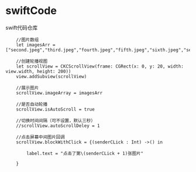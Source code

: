 # swiftCode
swift代码仓库



        //图片数组
        let imagesArr = ["second.jpeg","third.jpeg","fourth.jpeg","fifth.jpeg","sixth.jpeg","seventh.jpeg","eighth.jpg"]
        
        //创建轮播视图
        let scrollView = CKCScrollView(frame: CGRect(x: 0, y: 20, width: view.width, height: 200))
        view.addSubview(scrollView)
        
        //展示图片
        scrollView.imageArray = imagesArr

        //是否自动轮播
        scrollView.isAutoScroll = true
        
        //切换时间间隔（可不设置，默认三秒）
        //scrollView.autoScrollDeley = 1
        
        //点击屏幕中间图片回调
        scrollView.blockWithClick = {(senderCLick : Int) ->() in
        
            label.text = "点击了第\(senderCLick + 1)张图片"
        
        }
